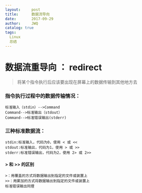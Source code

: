 ```yaml
---
layout:     post
title:      数据流导向
date:       2017-09-29
author:     JWQ
catalog: true
tags:
  Linux
  总结
---
```


# 数据流重导向 ： redirect

> 将某个指令执行后应该要出现在屏幕上的数据传输到其他地方去

### 指令执行过程中的数据传输情况：

    标准输入（stdin）-->Command
    Command-->标准输出（stdout）
    Command-->标准错误输出(stderr)

### 三种标准数据流：

    stdin:标准输入，代码为0，使用 < 或 <<
    stdout:标准输出，代码为1，使用 > 或 >>
    stderr:标准错误输出，代码为2，使用 2> 或 2>>
    
#### > 和 >> 的区别
    >：用覆盖的方式将数据输出到指定的文件或装置上
    >>：用累加的方式将数据输出到指定的文件或装置上
    标准错误输出同理
